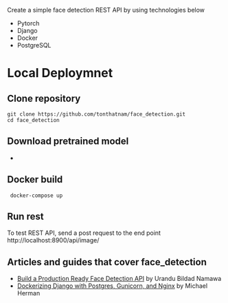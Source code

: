 Create a simple face detection REST API by using technologies below
 
 * Pytorch
 * Django
 * Docker
 * PostgreSQL

# Local Deploymnet
 
## Clone repository
 ```console
 git clone https://github.com/tonthatnam/face_detection.git
 cd face_detection
```
## Download pretrained model
 * 

## Docker build
```console
 docker-compose up
```
## Run rest
 To test REST API, send a post request to the end point http://localhost:8900/api/image/

## Articles and guides that cover face_detection

 * [Build a Production Ready Face Detection API](https://medium.com/devcnairobi/build-a-production-ready-face-detection-api-part-1-c56cbe9592bf) by Urandu Bildad Namawa
 * [Dockerizing Django with Postgres, Gunicorn, and Nginx](https://testdriven.io/blog/dockerizing-django-with-postgres-gunicorn-and-nginx/#gunicorn) by Michael Herman

